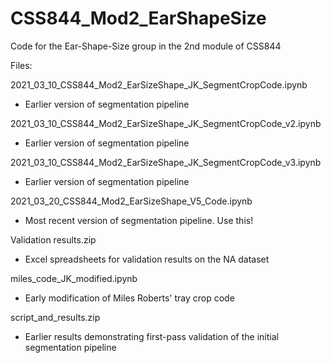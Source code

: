 # CSS844_Mod2_EarShapeSize

Code for the Ear-Shape-Size group in the 2nd module of CSS844 

Files:


2021_03_10_CSS844_Mod2_EarSizeShape_JK_SegmentCropCode.ipynb
  - Earlier version of segmentation pipeline
 
2021_03_10_CSS844_Mod2_EarSizeShape_JK_SegmentCropCode_v2.ipynb
  - Earlier version of segmentation pipeline

2021_03_10_CSS844_Mod2_EarSizeShape_JK_SegmentCropCode_v3.ipynb
  - Earlier version of segmentation pipeline

2021_03_20_CSS844_Mod2_EarSizeShape_V5_Code.ipynb
  - Most recent version of segmentation pipeline. Use this!

Validation results.zip 
  - Excel spreadsheets for validation results on the NA dataset

miles_code_JK_modified.ipynb
  - Early modification of Miles Roberts' tray crop code

script_and_results.zip 
  - Earlier results demonstrating first-pass validation of the initial segmentation pipeline
